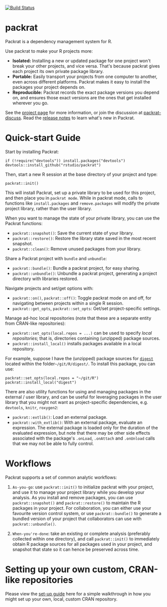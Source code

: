 [![Build Status](https://travis-ci.org/rstudio/packrat.png)](https://travis-ci.org/rstudio/packrat)
# packrat

Packrat is a dependency management system for R.

Use packrat to make your R projects more:

* **Isolated:** Installing a new or updated package for one project won't break
  your other projects, and vice versa. That's because packrat gives each
  project its own private package library.
* **Portable:** Easily transport your projects from one computer to another,
  even across different platforms. Packrat makes it easy to install the
  packages your project depends on.
* **Reproducible:** Packrat records the exact package versions you depend on,
  and ensures those exact versions are the ones that get installed wherever you
  go.

See the [project page](http://rstudio.github.io/packrat/) for more information,
or join the discussion at
[packrat-discuss](https://groups.google.com/forum/#!forum/packrat-discuss).
Read the [release
notes](https://github.com/rstudio/packrat/blob/master/NEWS.md) to learn what's
new in Packrat.

# Quick-start Guide

Start by installing Packrat:

    if (!require("devtools")) install.packages("devtools")
    devtools::install_github("rstudio/packrat")

Then, start a new R session at the base directory of your project and type:

    packrat::init()

This will install Packrat, set up a private library to be used for this
project, and then place you in `packrat mode`. While in packrat mode, calls to
functions like `install.packages` and `remove.packages` will modify the
private project library, rather than the user library.

When you want to manage the state of your private library, you can use the
Packrat functions:

- `packrat::snapshot()`: Save the current state of your library.
- `packrat::restore()`: Restore the library state saved in the most recent
  snapshot.
- `packrat::clean()`: Remove unused packages from your library.

Share a Packrat project with `bundle` and `unbundle`:
- `packrat::bundle()`: Bundle a packrat project, for easy sharing.
- `packrat::unbundle()`: Unbundle a packrat project, generating a project
  directory with libraries restored.

Navigate projects and set/get options with:
- `packrat::on()`, `packrat::off()`: Toggle packrat mode on and off, for
  navigating between projects within a single R session.
- `packrat::get_opts`, `packrat::set_opts`: Get/set project-specific settings.

Manage ad-hoc local repositories (note that these are a separate entity from
CRAN-like repositories):
- `packrat::set_opts(local.repos = ...)` can be used to specify *local
  repositories*; that is, directories containing (unzipped) package sources.
- `packrat::install_local()` installs packages available in a local
  repository.

For example, suppose I have the (unzipped) package sources for
[`digest`](http://cran.r-project.org/package=digest) located
within the folder`~/git/R/digest/`. To install this package, you can use:

    packrat::set_opts(local.repos = "~/git/R")
    packrat::install_local("digest")

There are also utility functions for using and managing packages in the
external / user library, and can be useful for leveraging packages in the user
library that you might not want as project-specific dependencies, e.g.
`devtools`, `knitr`, `roxygen2`:

- `packrat::extlib()`: Load an external package.
- `packrat::with_extlib()`: With an external package, evaluate an expression.
  The external package is loaded only for the duration of the evaluated
  expression, but note that there may be other side effects associated with
  the package's `.onLoad`, `.onAttach` and `.onUnload` calls that we may not
  be able to fully control.

# Workflows

Packrat supports a set of common analytic workflows:

1. `As-you-go`: use `packrat::init()` to initialize packrat with your project,
   and use it to manage your project library while you develop your analysis.
   As you install and remove packages, you can use `packrat::snapshot()` and
   `packrat::restore()` to maintain the R packages in your project. For
   collaboration, you can either use your favourite version control system, or
   use `packrat::bundle()` to generate a bundled version of your project that
   collaborators can use with `packrat::unbundle()`.

2. `When-you're-done`: take an existing or complete analysis (preferably
   collected within one directory), and call `packrat::init()` to immediately
   obtain R package sources for all packages used in your project, and snapshot
   that state so it can hence be preserved across time.

# Setting up your own custom, CRAN-like repositories

Please view the [set-up
guide](http://rstudio.github.io/packrat/custom-repos.html) here for a simple
walkthrough in how you might set up your own, local, custom CRAN repository.
